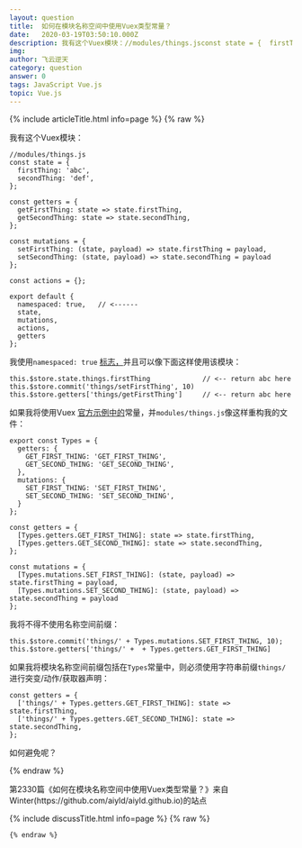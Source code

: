 ```yaml
---
layout: question
title:  如何在模块名称空间中使用Vuex类型常量？
date:   2020-03-19T03:50:10.000Z
description: 我有这个Vuex模块：//modules/things.jsconst state = {  firstThing  'abc',  secon...
img: 
author: 飞云逆天
category: question
answer: 0
tags: JavaScript Vue.js
topic: Vue.js
---
```

<div class="article-root">
  <div class="article">
    {% include articleTitle.html info=page %}
    {% raw %}
    <div class="article-content"><p><font style="vertical-align: inherit;"><font style="vertical-align: inherit;">我有这个Vuex模块：</font></font></p>

<pre><code>//modules/things.js<font></font>
const state = {<font></font>
  firstThing: 'abc',<font></font>
  secondThing: 'def',<font></font>
};<font></font>
<font></font>
const getters = {<font></font>
  getFirstThing: state =&gt; state.firstThing,<font></font>
  getSecondThing: state =&gt; state.secondThing,<font></font>
};<font></font>
<font></font>
const mutations = {<font></font>
  setFirstThing: (state, payload) =&gt; state.firstThing = payload,<font></font>
  setSecondThing: (state, payload) =&gt; state.secondThing = payload<font></font>
};<font></font>
<font></font>
const actions = {};<font></font>
<font></font>
export default {<font></font>
  namespaced: true,   // &lt;------<font></font>
  state,<font></font>
  mutations,<font></font>
  actions,<font></font>
  getters<font></font>
};<font></font>
</code></pre>

<p><font style="vertical-align: inherit;"><font style="vertical-align: inherit;">我使用</font></font><code>namespaced: true</code> <a href="https://vuex.vuejs.org/en/modules.html#namespacing" rel="noreferrer"><font style="vertical-align: inherit;"><font style="vertical-align: inherit;">标志，</font></font></a><font style="vertical-align: inherit;"><font style="vertical-align: inherit;">并且可以像下面这样使用该模块：</font></font></p>

<pre><code>this.$store.state.things.firstThing             // &lt;-- return abc here<font></font>
this.$store.commit('things/setFirstThing', 10)<font></font>
this.$store.getters['things/getFirstThing']     // &lt;-- return abc here<font></font>
</code></pre>

<p><font style="vertical-align: inherit;"><font style="vertical-align: inherit;">如果我将使用Vuex </font></font><a href="https://github.com/vuejs/vuex/blob/dev/examples/shopping-cart/store/mutation-types.js" rel="noreferrer"><font style="vertical-align: inherit;"><font style="vertical-align: inherit;">官方示例中的</font></font></a><font style="vertical-align: inherit;"><font style="vertical-align: inherit;">常量</font><font style="vertical-align: inherit;">，并</font></font><code>modules/things.js</code><font style="vertical-align: inherit;"><font style="vertical-align: inherit;">像这样</font><font style="vertical-align: inherit;">重构我的</font><font style="vertical-align: inherit;">文件：</font></font></p>

<pre><code>export const Types = {<font></font>
  getters: {<font></font>
    GET_FIRST_THING: 'GET_FIRST_THING',<font></font>
    GET_SECOND_THING: 'GET_SECOND_THING',<font></font>
  },<font></font>
  mutations: {<font></font>
    SET_FIRST_THING: 'SET_FIRST_THING',<font></font>
    SET_SECOND_THING: 'SET_SECOND_THING',<font></font>
  }<font></font>
};<font></font>
<font></font>
const getters = {<font></font>
  [Types.getters.GET_FIRST_THING]: state =&gt; state.firstThing,<font></font>
  [Types.getters.GET_SECOND_THING]: state =&gt; state.secondThing,<font></font>
};<font></font>
<font></font>
const mutations = {<font></font>
  [Types.mutations.SET_FIRST_THING]: (state, payload) =&gt; state.firstThing = payload,<font></font>
  [Types.mutations.SET_SECOND_THING]: (state, payload) =&gt; state.secondThing = payload<font></font>
};<font></font>
</code></pre>

<p><font style="vertical-align: inherit;"><font style="vertical-align: inherit;">我将不得不使用名称空间前缀： </font></font></p>

<pre><code>this.$store.commit('things/' + Types.mutations.SET_FIRST_THING, 10);<font></font>
this.$store.getters['things/' +  + Types.getters.GET_FIRST_THING]  <font></font>
</code></pre>

<p><font style="vertical-align: inherit;"><font style="vertical-align: inherit;">如果我将模块名称空间前缀包括在</font></font><code>Types</code><font style="vertical-align: inherit;"><font style="vertical-align: inherit;">常量中，则必须使用字符串前缀</font></font><code>things/</code><font style="vertical-align: inherit;"><font style="vertical-align: inherit;">进行突变/动作/获取器声明：</font></font></p>

<pre><code>const getters = {<font></font>
  ['things/' + Types.getters.GET_FIRST_THING]: state =&gt; state.firstThing,<font></font>
  ['things/' + Types.getters.GET_SECOND_THING]: state =&gt; state.secondThing,<font></font>
};<font></font>
</code></pre>

<p><font style="vertical-align: inherit;"><font style="vertical-align: inherit;">如何避免呢？</font></font></p></div>
    {% endraw %}
  </div>
  <p class="winter_mark">第2330篇《如何在模块名称空间中使用Vuex类型常量？》来自Winter(https://github.com/aiyld/aiyld.github.io)的站点</p>
  <div class="discuss-wrapper">
    {% include discussTitle.html info=page %}
    {% raw %}
    
    {% endraw %}
  </div>
<div>

